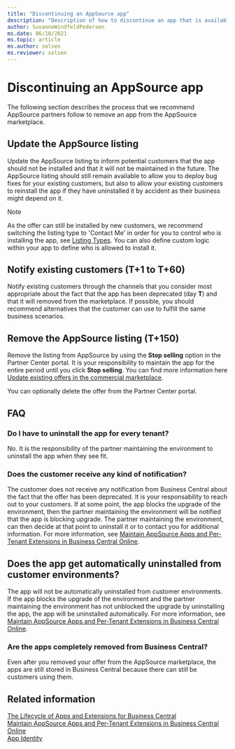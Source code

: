 ```yaml
---
title: "Discontinuing an AppSource app"
description: "Description of how to discontinue an app that is available on AppSource."
author: SusanneWindfeldPedersen
ms.date: 06/10/2021
ms.topic: article
ms.author: solsen
ms.reviewer: solsen
---
```


# Discontinuing an AppSource app

The following section describes the process that we recommend AppSource partners follow to remove an app from the AppSource marketplace.

## Update the AppSource listing

Update the AppSource listing to inform potential customers that the app should not be installed and that it will not be maintained in the future. The AppSource listing should still remain available to allow you to deploy bug fixes for your existing customers, but also to allow your existing customers to reinstall the app if they have uninstalled it by accident as their business might depend on it.

> [!NOTE]
> As the offer can still be installed by new customers, we recommend switching the listing type to 'Contact Me' in order for you to control who is installing the app, see [Listing Types](readiness/readiness-checklist-e-industries-categories-apptype.md#listing-type). You can also define custom logic within your app to define who is allowed to install it.

## Notify existing customers (T+1 to T+60)

Notify existing customers through the channels that you consider most appropriate about the fact that the app has been deprecated (day **T**) and that it will removed from the marketplace. If possible, you should recommend alternatives that the customer can use to fulfill the same business scenarios.

## Remove the AppSource listing (T+150)

Remove the listing from AppSource by using the **Stop selling** option in the Partner Center portal. It is your responsibility to maintain the app for the entire period until you click **Stop selling**. You can find more information here [Update existing offers in the commercial marketplace](/azure/marketplace/update-existing-offer#stop-distribution-of-an-offer-or-plan).

You can optionally delete the offer from the Partner Center portal.

## FAQ

### Do I have to uninstall the app for every tenant?

No. It is the responsibility of the partner maintaining the environment to uninstall the app when they see fit.

### Does the customer receive any kind of notification?

The customer does not receive any notification from Business Central about the fact that the offer has been deprecated. It is your responsability to reach out to your customers. If at some point, the app blocks the upgrade of the environment, then the partner maintaining the environment will be notified that the app is blocking upgrade. The partner maintaining the environment, can then decide at that point to uninstall it or to contact you for additional information. For more information, see [Maintain AppSource Apps and Per-Tenant Extensions in Business Central Online](app-maintain.md).

## Does the app get automatically uninstalled from customer environments?

The app will not be automatically uninstalled from customer environments. If the app blocks the upgrade of the environment and the partner maintaining the environment has not unblocked the upgrade by uninstalling the app, the app will be uninstalled automatically. For more information, see [Maintain AppSource Apps and Per-Tenant Extensions in Business Central Online](app-maintain.md).

### Are the apps completely removed from Business Central?

Even after you removed your offer from the AppSource marketplace, the apps are still stored in Business Central because there can still be customers using them.

## Related information

[The Lifecycle of Apps and Extensions for Business Central](devenv-app-life-cycle.md)  
[Maintain AppSource Apps and Per-Tenant Extensions in Business Central Online](app-maintain.md)  
[App Identity](devenv-app-identity.md)

